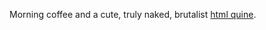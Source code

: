 ---
---

Morning coffee and a cute, truly naked, brutalist [html quine](https://secretgeek.github.io/html_wysiwyg/html.html).
